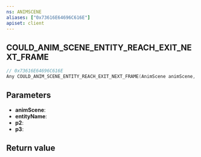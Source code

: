 ```yaml
---
ns: ANIMSCENE
aliases: ["0x73616E64696C616E"]
apiset: client
---
```

## COULD_ANIM_SCENE_ENTITY_REACH_EXIT_NEXT_FRAME

```c
// 0x73616E64696C616E
Any COULD_ANIM_SCENE_ENTITY_REACH_EXIT_NEXT_FRAME(AnimScene animScene, char* entityName, Any p2, Any p3);
```


## Parameters
* **animScene**:
* **entityName**:
* **p2**:
* **p3**:

## Return value